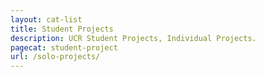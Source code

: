 ```yaml
---
layout: cat-list
title: Student Projects
description: UCR Student Projects, Individual Projects.
pagecat: student-project
url: /solo-projects/
---
```

